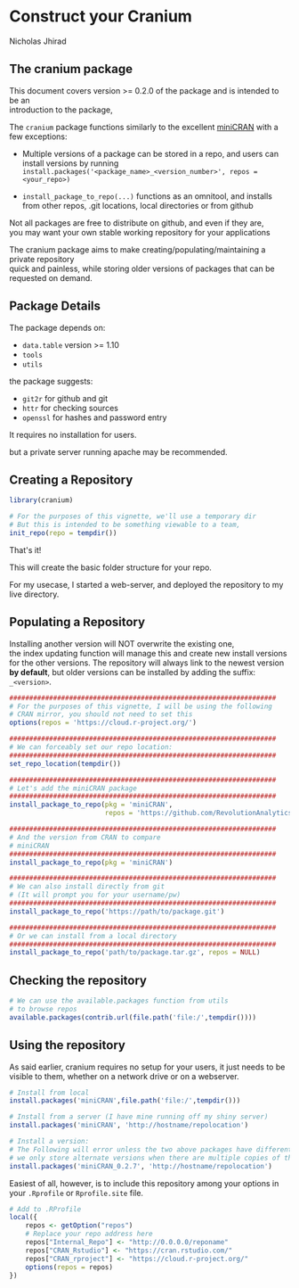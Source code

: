 # Construct your Cranium
Nicholas Jhirad  



## The cranium package

This document covers version >= 0.2.0 of the package and is intended to be an  
introduction to the package, 



The `cranium` package functions similarly to the excellent [miniCRAN](https://github.com/RevolutionAnalytics/miniCRAN) with a few exceptions:  

* Multiple versions of a package can be stored in a repo, and users can install 
  versions by running `install.packages('<package_name>_<version_number>', repos = <your_repo>)`

* `install_package_to_repo(...)` functions as an omnitool, and installs from other repos, 
                             .git locations, local directories or from github


Not all packages are free to distribute on github, and even if they are,  
you may want your own stable working repository for your applications  

The cranium package aims to make creating/populating/maintaining a private repository  
quick and painless, while storing older versions of packages that can be requested on demand.  

## Package Details

The package depends on:
 
 * `data.table` version >= 1.10
 * `tools`
 * `utils`

the package suggests:
 
 * `git2r`     for github and git
 * `httr`      for checking sources
 * `openssl`   for hashes and password entry

It requires no installation for users.

but a private server running apache may be recommended.  

## Creating a Repository


```r
library(cranium)

# For the purposes of this vignette, we'll use a temporary dir
# But this is intended to be something viewable to a team,
init_repo(repo = tempdir())
```

That's it!

This will create the basic folder structure for your repo.

For my usecase, I started a web-server, and deployed the repository to my
live directory.


## Populating a Repository

Installing another version will NOT overwrite the existing one,   
the index updating function will manage this and create new install versions
for the other versions. The repository will always link to the newest version 
**by default**, but older versions can be installed by adding the suffix:
`_<version>`.





```r
###################################################################
# For the purposes of this vignette, I will be using the following
# CRAN mirror, you should not need to set this
options(repos = 'https://cloud.r-project.org/')

###################################################################
# We can forceably set our repo location:
###################################################################
set_repo_location(tempdir())

###################################################################
# Let's add the miniCRAN package
###################################################################
install_package_to_repo(pkg = 'miniCRAN', 
                        repos = 'https://github.com/RevolutionAnalytics/')

###################################################################
# And the version from CRAN to compare
# miniCRAN
###################################################################
install_package_to_repo(pkg = 'miniCRAN')

###################################################################
# We can also install directly from git 
# (It will prompt you for your username/pw)
###################################################################
install_package_to_repo('https://path/to/package.git')

###################################################################
# Or we can install from a local directory
###################################################################
install_package_to_repo('path/to/package.tar.gz', repos = NULL)
```


## Checking the repository


```r
# We can use the available.packages function from utils
# to browse repos
available.packages(contrib.url(file.path('file:/',tempdir())))
```


## Using the repository

As said earlier, cranium requires no setup for your users, 
it just needs to be visible to them, whether on a network drive or on a webserver.


```r
# Install from local
install.packages('miniCRAN',file.path('file:/',tempdir()))

# Install from a server (I have mine running off my shiny server)
install.packages('miniCRAN', 'http://hostname/repolocation')

# Install a version:
# The Following will error unless the two above packages have different versions,
# we only store alternate versions when there are multiple copies of the file in the repo)
install.packages('miniCRAN_0.2.7', 'http://hostname/repolocation')
```

Easiest of all, however, is to include this repository among your options
in your `.Rprofile` or `Rprofile.site` file.


```r
# Add to .RProfile
local({
    repos <- getOption("repos")
    # Replace your repo address here
    repos["Internal_Repo"] <- "http://0.0.0.0/reponame"
    repos["CRAN_Rstudio"] <- "https://cran.rstudio.com/"
    repos["CRAN_rproject"] <- "https://cloud.r-project.org/"
    options(repos = repos)
})
```
